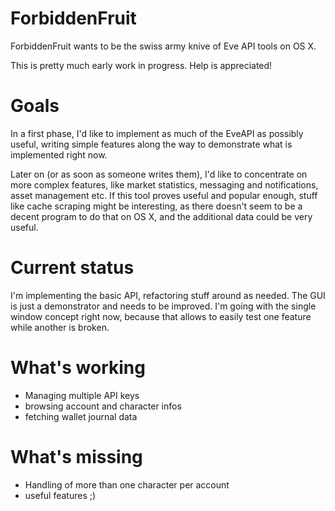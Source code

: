 ForbiddenFruit
==============
ForbiddenFruit wants to be the swiss army knive of Eve API tools on OS X.

This is pretty much early work in progress. Help is appreciated!

Goals
=====
In a first phase, I'd like to implement as much of the EveAPI as possibly useful, writing simple features along the way to demonstrate what is implemented right now.

Later on (or as soon as someone writes them), I'd like to concentrate on more complex features, like market statistics, messaging and notifications, asset management etc. If this tool proves useful and popular enough, stuff like cache scraping might be interesting, as there doesn't seem to be a decent program to do that on OS X, and the additional data could be very useful.

Current status
==============
I'm implementing the basic API, refactoring stuff around as needed. The GUI is just a demonstrator and needs to be improved. I'm going with the single window concept right now, because that allows to easily test one feature while another is broken.

What's working
==============
 * Managing multiple API keys
 * browsing account and character infos
 * fetching wallet journal data

What's missing
==============
 * Handling of more than one character per account
 * useful features ;)
